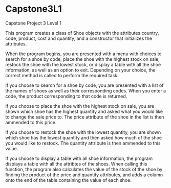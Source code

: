 # Capstone3L1
Capstone Project 3 Level 1

This program creates a class of Shoe objects with the attributes country, code, product, cost and quantity, and a constructor that initializes the
attributes.

When the program begins, you are presented with a menu with choices to search for a shoe by code, place the shoe with the highest stock on sale, restock
the shoe with the lowest stock, or display a table with all the shoe information, as well as an option to exit. Depending on your choice, the correct
method is called to perform the required task.

If you choose to search for a shoe by code, you are presented with a list of the names of shoes as well as their corresponding codes. When you enter a
code, the product corresponding to that code is returned.

If you choose to place the shoe with the highest stock on sale, you are shown which shoe has the highest quantity and asked what you would like to change
the sale price to. The price attribute of the shoe in the list is then ammended to this price.

If you choose to restock the shoe with the lowest quantity, you are shown which shoe has the lowest quantity and then asked how much of the shoe you
would like to restock. The quantity attribute is then ammended to this value.

If you choose to display a table with all shoe information, the program displays a table with all the attribtes of the shoes. When calling this function,
the program also calculates the value of the stock of the shoe by finding the product of the price and quantity attributes, and adds a column onto the
end of the table containing the value of each shoe.
